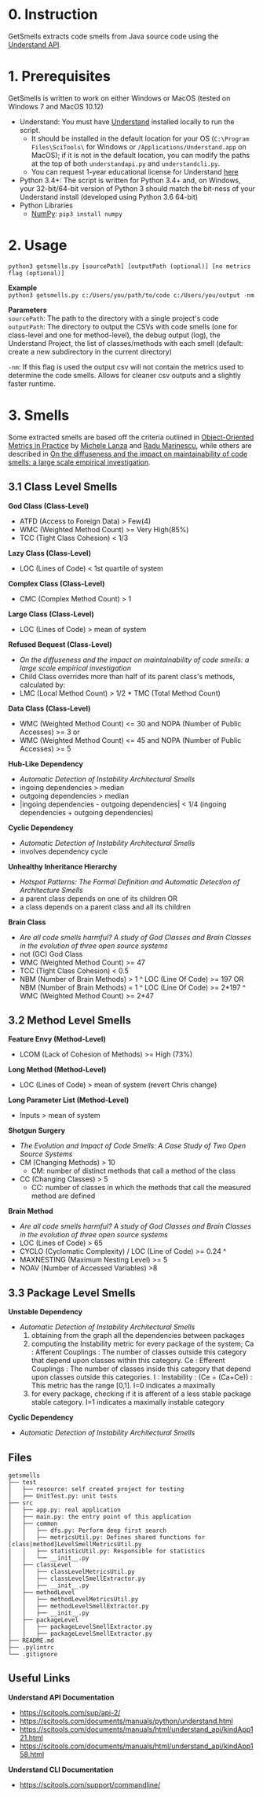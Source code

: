 # 0. Instruction

GetSmells extracts code smells from Java source code using the 
[Understand API](https://scitools.com/support/understand-api-overview/). 

# 1. Prerequisites
GetSmells is written to work on either Windows or MacOS (tested on Windows 7 and MacOS 10.12)
* Understand: You must have [Understand](https://scitools.com/features/) installed locally to run the script.
  * It should be installed in the default location for your OS (`C:\Program Files\SciTools\` for Windows or
`/Applications/Understand.app` on MacOS); if it is not in the default location, you can modify the paths at 
the top of both `understandapi.py` and `understandcli.py`.
  * You can request 1-year educational license for Understand [here](https://scitools.com/student/)
* Python 3.4+: The script is written for Python 3.4+ and, on Windows, your 32-bit/64-bit version of Python 3 should match the 
bit-ness of your Understand install (developed using Python 3.6 64-bit)
* Python Libraries
  * [NumPy](https://docs.scipy.org/doc/numpy/index.html): `pip3 install numpy`

# 2. Usage
`python3 getsmells.py [sourcePath] [outputPath (optional)] [no metrics flag (optional)]`   

**Example**   
`python3 getsmells.py c:/Users/you/path/to/code c:/Users/you/output -nm`   

**Parameters**   
`sourcePath`: The path to the directory with a single project's code   
`outputPath`: The directory to output the CSVs with code smells (one for class-level and one for method-level), the debug
 output (log), the Understand Project, the list of classes/methods with each smell (default: create a new subdirectory
 in the current directory)
 
 `-nm`: If this flag is used the output csv will not contain the metrics used to determine the code smells. Allows for cleaner csv outputs and a slightly faster runtime.


# 3. Smells
Some extracted smells are based off the criteria outlined in [Object-Oriented Metrics in Practice](http://www.springer.com/us/book/9783540244295) by
 [Michele Lanza](http://www.inf.usi.ch/lanza/index.html) and [Radu Marinescu](http://loose.upt.ro/reengineering/research/), while others are described
 in [On the diffuseness and the impact on maintainability of code smells: a large scale empirical investigation](https://link.springer.com/article/10.1007/s10664-017-9535-z).

## 3.1 Class Level Smells
**God Class (Class-Level)**
- ATFD (Access to Foreign Data) > Few(4) 
- WMC (Weighted Method Count) >= Very High(85%) 
- TCC (Tight Class Cohesion) < 1/3

**Lazy Class (Class-Level)**
- LOC (Lines of Code) < 1st quartile of system

**Complex Class (Class-Level)**
- CMC (Complex Method Count) > 1

**Large Class (Class-Level)**
- LOC (Lines of Code) > mean of system

**Refused Bequest (Class-Level)**
- *On the diffuseness and the impact on maintainability of code smells: a large scale empirical investigation*
- Child Class overrides more than half of its parent class's methods, calculated by:
- LMC (Local Method Count) > 1/2 * TMC (Total Method Count)

**Data Class (Class-Level)**
- WMC (Weighted Method Count) <= 30 and NOPA (Number of Public Accesses) >= 3 or
- WMC (Weighted Method Count) <= 45 and NOPA (Number of Public Accesses) >= 5

**Hub-Like Dependency**
- *Automatic Detection of Instability Architectural Smells*
- ingoing dependencies > median
- outgoing dependencies > median
- |ingoing dependencies - outgoing dependencies| <  1/4 (ingoing dependencies + outgoing dependencies)

**Cyclic Dependency**
- *Automatic Detection of Instability Architectural Smells*
- involves dependency cycle

**Unhealthy Inheritance Hierarchy**
- *Hotspot Patterns: The Formal Definition and Automatic Detection of Architecture Smells*
- a parent class depends on one of its children OR
- a class depends on a parent class and all its children

**Brain Class**
- *Are all code smells harmful? A study of God Classes and Brain Classes in the evolution of three open source systems*
- not (GC) God Class
- WMC (Weighted Method Count) >= 47
- TCC (Tight Class Cohesion) < 0.5
- NBM (Number of Brain Methods) > 1 ^ LOC (Line Of Code) >= 197 OR NBM (Number of Brain Methods) = 1 ^ LOC (Line Of Code) >= 2\*197 ^ WMC (Weighted Method Count) >= 2\*47

## 3.2 Method Level Smells

**Feature Envy (Method-Level)**
- LCOM (Lack of Cohesion of Methods) >= High (73%)

**Long Method (Method-Level)**
- LOC (Lines of Code) > mean of system (revert Chris change)

**Long Parameter List (Method-Level)**
- Inputs > mean of system

**Shotgun Surgery**
- *The Evolution and Impact of Code Smells: A Case Study of Two Open Source Systems*
- CM (Changing Methods) > 10
    - CM: number of distinct methods that call a method of the class
- CC (Changing Classes) > 5
    - CC: number of classes in which the methods that call the measured method are defined
    
**Brain Method**
- *Are all code smells harmful? A study of God Classes and Brain Classes in the evolution of three open source systems*
- LOC (Lines of Code) > 65
- CYCLO (Cyclomatic Complexity) / LOC (Line of Code) >= 0.24 ^
- MAXNESTING (Maximum Nesting Level) >= 5
- NOAV (Number of Accessed Variables) >8

## 3.3 Package Level Smells
**Unstable Dependency**
- *Automatic Detection of Instability Architectural Smells*
    1. obtaining from the graph all the dependencies between packages
    2. computing the Instability metric for every package of the system;
      Ca : Afferent Couplings : The number of classes outside this category that depend upon classes within this category.
      Ce : Efferent Couplings : The number of classes inside this category that depend upon classes outside this categories.
      I : Instability : (Ce ÷ (Ca+Ce)) : This metric has the range [0,1]. I=0 indicates a maximally
    3. for every package, checking if it is afferent of a less stable package stable category. I=1 indicates a maximally instable category

**Cyclic Dependency**
- *Automatic Detection of Instability Architectural Smells*

## Files
```
getsmells
├── test
│   ├── resource: self created project for testing
│   ├── UnitTest.py: unit tests
├── src
│   ├── app.py: real application
│   ├── main.py: the entry point of this application
│   ├── common
│   │   ├── dfs.py: Perform deep first search
│   │   ├── metricsUtil.py: Defines shared functions for [class|method]LevelSmellMetricsUtil.py
│   │   ├── statisticUtil.py: Responsible for statistics
│   │   └── __init__.py
│   ├── classLevel
│   │   ├── classLevelMetricsUtil.py
│   │   ├── classLevelSmellExtractor.py
│   │   ├── __init__.py
│   ├── methodLevel
│   │   ├── methodLevelMetricsUtil.py
│   │   ├── methodLevelSmellExtractor.py
│   │   ├── __init__.py
│   ├── packageLevel
│   │   ├── packageLevelSmellExtractor.py
│   │   ├── packageLevelSmellExtractor.py
├── README.md
├── .pylintrc
└── .gitignore 
``` 


## Useful Links
**Understand API Documentation**   
* https://scitools.com/sup/api-2/  
* https://scitools.com/documents/manuals/python/understand.html  
* https://scitools.com/documents/manuals/html/understand_api/kindApp121.html  
* https://scitools.com/documents/manuals/html/understand_api/kindApp158.html   

**Understand CLI Documentation**
* https://scitools.com/support/commandline/   
